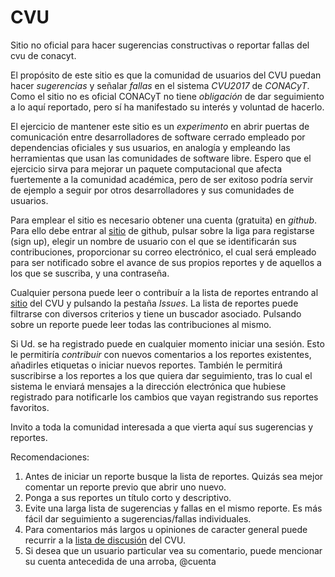 # CVU
Sitio no oficial para hacer sugerencias constructivas o reportar fallas del cvu de conacyt.

El propósito de este sitio es que la comunidad de usuarios del CVU puedan hacer *sugerencias* y señalar *fallas* en el sistema *CVU2017* de *CONACyT*. Como el sitio no es oficial CONACyT no tiene *obligación* de dar seguimiento a lo aquí reportado, pero sí ha manifestado su interés y voluntad de hacerlo. 

El ejercicio de mantener este sitio es un *experimento* en abrir puertas de comunicación entre desarrolladores de software cerrado empleado por dependencias oficiales y sus usuarios, en analogía y empleando las herramientas que usan las comunidades de software libre. Espero que el ejercicio sirva para mejorar un paquete computacional que afecta fuertemente a la comunidad académica, pero de ser exitoso podría servir de ejemplo a seguir por otros desarrolladores y sus comunidades de usuarios. 

Para emplear el sitio es necesario obtener una cuenta (gratuita) en *github*. Para ello debe entrar al [sitio](https://github.com) de github, pulsar sobre la liga para registarse (sign up), elegir un nombre de usuario con el que se identificarán sus contribuciones, proporcionar su correo electrónico, el cual será empleado para ser notificado sobre el avance de sus propios reportes y de aquellos a los que se suscriba, y una contraseña.

Cualquier persona puede leer o contribuír a la lista de reportes entrando al [sitio](https://github.com/wlmb/CVU) del CVU y pulsando la pestaña *Issues*. La lista de reportes puede filtrarse con diversos criterios y tiene un buscador asociado. Pulsando sobre un reporte puede leer todas las contribuciones al mismo. 

Si Ud. se ha registrado puede en cualquier momento iniciar una sesión. Esto le permitiría *contribuir* con nuevos comentarios a los reportes existentes, añadirles etiquetas o iniciar nuevos reportes. También le permitirá suscribirse a los reportes a los que quiera dar seguimiento, tras lo cual el sistema le enviará mensajes a la dirección electrónica que hubiese registrado para notificarle los cambios que vayan registrando sus reportes favoritos.

Invito a toda la comunidad interesada a que vierta aquí sus sugerencias y reportes.

Recomendaciones:
1. Antes de iniciar un reporte busque la lista de reportes. Quizás sea mejor comentar un reporte previo que abrir uno nuevo. 
1. Ponga a sus reportes un título corto y descriptivo.
1. Evite una larga lista de sugerencias y fallas en el mismo reporte. Es más fácil dar seguimiento a sugerencias/fallas individuales. 
1. Para comentarios más largos u opiniones de caracter general puede recurrir a la [lista de discusión](http://em.fis.unam.mx/pipermail/cvu) del CVU. 
1. Si desea que un usuario particular vea su comentario, puede mencionar su cuenta antecedida de una arroba, \@cuenta


